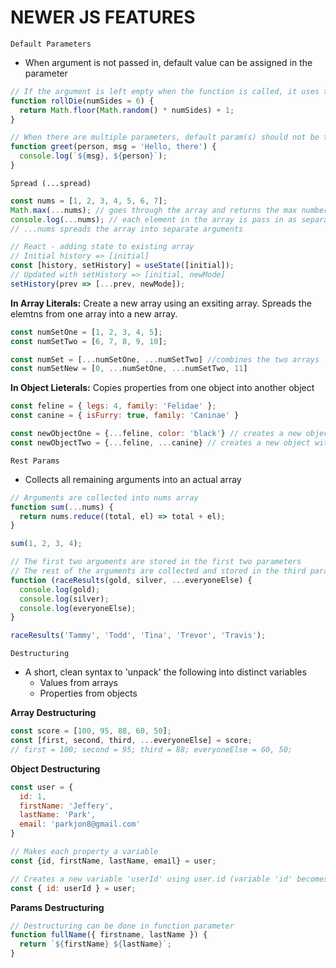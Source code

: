 # NEWER JS FEATURES

`Default Parameters`
* When argument is not passed in, default value can be assigned in the parameter

```js
// If the argument is left empty when the function is called, it uses the default value of 6
function rollDie(numSides = 6) {
  return Math.floor(Math.random() * numSides) + 1;
}

// When there are multiple parameters, default param(s) should not be the first parameter
function greet(person, msg = 'Hello, there') {
  console.log(`${msg}, ${person}`);
}
```


`Spread (...spread)`

```js
const nums = [1, 2, 3, 4, 5, 6, 7];
Math.max(...nums); // goes through the array and returns the max number (7)
console.log(...nums); // each element in the array is pass in as separate arguments (1 2 3 4 5 6 7)
// ...nums spreads the array into separate arguments

// React - adding state to existing array
// Initial history => [initial]
const [history, setHistory] = useState([initial]);
// Updated with setHistory => [initial, newMode]
setHistory(prev => [...prev, newMode]);

```

**In Array Literals:** Create a new array using an exsiting array. Spreads the elemtns from one array into a new array.

```js
const numSetOne = [1, 2, 3, 4, 5];
const numSetTwo = [6, 7, 8, 9, 10];

const numSet = [...numSetOne, ...numSetTwo] //combines the two arrays
const numSetNew = [0, ...numSetOne, ...numSetTwo, 11]
```

**In Object Lieterals:** Copies properties from one object into another object 

```js
const feline = { legs: 4, family: 'Felidae' };
const canine = { isFurry: true, family: 'Caninae' }

const newObjectOne = {...feline, color: 'black'} // creates a new object with feline object and the new property (3 key-value pairs)
const newObjectTwo = {...feline, ...canine} // creates a new object with the two objects; since family key overlaps, the latter one overwrites => order matters
```


`Rest Params`
* Collects all remaining arguments into an actual array

```js
// Arguments are collected into nums array
function sum(...nums) {
  return nums.reduce((total, el) => total + el);
}

sum(1, 2, 3, 4);

// The first two arguments are stored in the first two parameters
// The rest of the arguments are collected and stored in the third parameter
function (raceResults(gold, silver, ...everyoneElse) {
  console.log(gold);
  console.log(silver);
  console.log(everyoneElse);
}

raceResults('Tammy', 'Todd', 'Tina', 'Trevor', 'Travis');
```


`Destructuring`
* A short, clean syntax to 'unpack' the following into distinct variables 
  * Values from arrays
  * Properties from objects

**Array Destructuring**
```js
const score = [100, 95, 88, 60, 50];
const [first, second, third, ...everyoneElse] = score;
// first = 100; second = 95; third = 88; everyoneElse = 60, 50; 
```

**Object Destructuring**
```js
const user = {
  id: 1,
  firstName: 'Jeffery',
  lastName: 'Park',
  email: 'parkjon8@gmail.com'
}

// Makes each property a variable
const {id, firstName, lastName, email} = user;

// Creates a new variable 'userId' using user.id (variable 'id' becomes 'userId')
const { id: userId } = user;
```

**Params Destructuring**
```js
// Destructuring can be done in function parameter
function fullName({ firstname, lastName }) {
  return `${firstName} ${lastName}`;
}
```